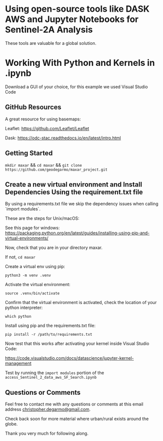 # Using open-source tools like DASK AWS and Jupyter Notebooks for Sentinel-2A Analysis
<!DOCTYPE html>
<html>
<body>

<p>These tools are valuable for a global solution.</p>


<h1>Working With  Python and Kernels in .ipynb</h1>

<p>Download a GUI of your choice, for this example we used Visual Studio Code</p>

<h2>GitHub Resources</h2>

<p>A great resource for using basemaps:</p> 

Leaflet: https://github.com/Leaflet/Leaflet

Dask: https://odc-stac.readthedocs.io/en/latest/intro.html

<h2>Getting Started</h2>

`mkdir maxar` && `cd maxar` &&  `git clone https://github.com/geodegarmo/maxar_project.git` 


<h2>Create a new virtual environment and Install Dependencies Using the requirement.txt file</h2>

<p>By using a requirements.txt file we skip the dependency issues when calling  `import modules`.</p>

These are the steps for Unix/macOS:

See this page for windows: https://packaging.python.org/en/latest/guides/installing-using-pip-and-virtual-environments/

Now, check that you are in your directory maxar.  

If not, `cd maxar`

Create a virtual env using pip:

`python3 -m venv .venv`

Activate the virtual environment:

`source .venv/bin/activate`

Confirm that the virtual environment is activated, check the location of your python interpreter:

`which python`

Install using pip and the requirements.txt file:

`pip install -r /path/to/requirements.txt`

Now test that this works after activating your kernel inside Visual Studio Code:

https://code.visualstudio.com/docs/datascience/jupyter-kernel-management

Test by running the `import modules` portion of the `access_Sentinel_2_data_aws_SF_Search.ipynb`

<h2>Questions or Comments</h2>

Feel free to contact me with any questions or comments at this email address christopher.degarmo@gmail.com.  

Check back soon for more material where urban/rural exists around the globe.

Thank you very much for following along.







